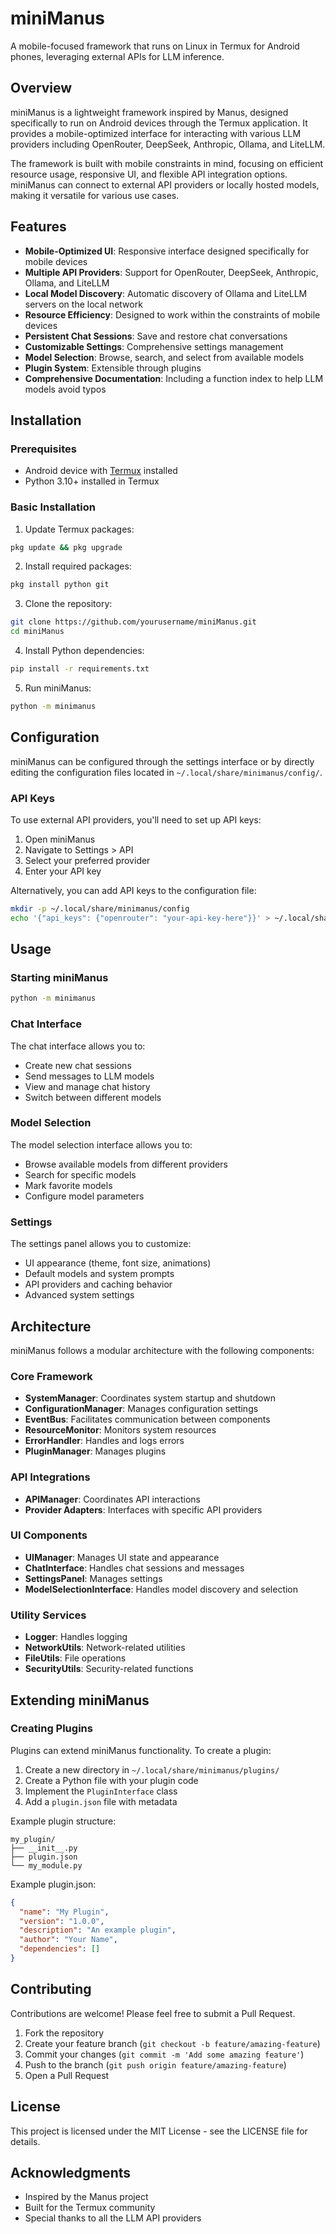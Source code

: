 # miniManus

A mobile-focused framework that runs on Linux in Termux for Android phones, leveraging external APIs for LLM inference.

## Overview

miniManus is a lightweight framework inspired by Manus, designed specifically to run on Android devices through the Termux application. It provides a mobile-optimized interface for interacting with various LLM providers including OpenRouter, DeepSeek, Anthropic, Ollama, and LiteLLM.

The framework is built with mobile constraints in mind, focusing on efficient resource usage, responsive UI, and flexible API integration options. miniManus can connect to external API providers or locally hosted models, making it versatile for various use cases.

## Features

- **Mobile-Optimized UI**: Responsive interface designed specifically for mobile devices
- **Multiple API Providers**: Support for OpenRouter, DeepSeek, Anthropic, Ollama, and LiteLLM
- **Local Model Discovery**: Automatic discovery of Ollama and LiteLLM servers on the local network
- **Resource Efficiency**: Designed to work within the constraints of mobile devices
- **Persistent Chat Sessions**: Save and restore chat conversations
- **Customizable Settings**: Comprehensive settings management
- **Model Selection**: Browse, search, and select from available models
- **Plugin System**: Extensible through plugins
- **Comprehensive Documentation**: Including a function index to help LLM models avoid typos

## Installation

### Prerequisites

- Android device with [Termux](https://termux.com/) installed
- Python 3.10+ installed in Termux

### Basic Installation

1. Update Termux packages:
```bash
pkg update && pkg upgrade
```

2. Install required packages:
```bash
pkg install python git
```

3. Clone the repository:
```bash
git clone https://github.com/yourusername/miniManus.git
cd miniManus
```

4. Install Python dependencies:
```bash
pip install -r requirements.txt
```

5. Run miniManus:
```bash
python -m minimanus
```

## Configuration

miniManus can be configured through the settings interface or by directly editing the configuration files located in `~/.local/share/minimanus/config/`.

### API Keys

To use external API providers, you'll need to set up API keys:

1. Open miniManus
2. Navigate to Settings > API
3. Select your preferred provider
4. Enter your API key

Alternatively, you can add API keys to the configuration file:
```bash
mkdir -p ~/.local/share/minimanus/config
echo '{"api_keys": {"openrouter": "your-api-key-here"}}' > ~/.local/share/minimanus/config/api_keys.json
```

## Usage

### Starting miniManus

```bash
python -m minimanus
```

### Chat Interface

The chat interface allows you to:
- Create new chat sessions
- Send messages to LLM models
- View and manage chat history
- Switch between different models

### Model Selection

The model selection interface allows you to:
- Browse available models from different providers
- Search for specific models
- Mark favorite models
- Configure model parameters

### Settings

The settings panel allows you to customize:
- UI appearance (theme, font size, animations)
- Default models and system prompts
- API providers and caching behavior
- Advanced system settings

## Architecture

miniManus follows a modular architecture with the following components:

### Core Framework
- **SystemManager**: Coordinates system startup and shutdown
- **ConfigurationManager**: Manages configuration settings
- **EventBus**: Facilitates communication between components
- **ResourceMonitor**: Monitors system resources
- **ErrorHandler**: Handles and logs errors
- **PluginManager**: Manages plugins

### API Integrations
- **APIManager**: Coordinates API interactions
- **Provider Adapters**: Interfaces with specific API providers

### UI Components
- **UIManager**: Manages UI state and appearance
- **ChatInterface**: Handles chat sessions and messages
- **SettingsPanel**: Manages settings
- **ModelSelectionInterface**: Handles model discovery and selection

### Utility Services
- **Logger**: Handles logging
- **NetworkUtils**: Network-related utilities
- **FileUtils**: File operations
- **SecurityUtils**: Security-related functions

## Extending miniManus

### Creating Plugins

Plugins can extend miniManus functionality. To create a plugin:

1. Create a new directory in `~/.local/share/minimanus/plugins/`
2. Create a Python file with your plugin code
3. Implement the `PluginInterface` class
4. Add a `plugin.json` file with metadata

Example plugin structure:
```
my_plugin/
├── __init__.py
├── plugin.json
└── my_module.py
```

Example plugin.json:
```json
{
  "name": "My Plugin",
  "version": "1.0.0",
  "description": "An example plugin",
  "author": "Your Name",
  "dependencies": []
}
```

## Contributing

Contributions are welcome! Please feel free to submit a Pull Request.

1. Fork the repository
2. Create your feature branch (`git checkout -b feature/amazing-feature`)
3. Commit your changes (`git commit -m 'Add some amazing feature'`)
4. Push to the branch (`git push origin feature/amazing-feature`)
5. Open a Pull Request

## License

This project is licensed under the MIT License - see the LICENSE file for details.

## Acknowledgments

- Inspired by the Manus project
- Built for the Termux community
- Special thanks to all the LLM API providers
